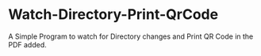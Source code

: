 # Watch-Directory-Print-QrCode
A Simple Program to watch for Directory changes and Print QR Code in the PDF added. 
